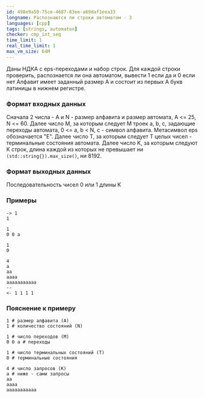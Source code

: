 ```yaml
---
id: 498e9a50-75ce-4687-83ee-a69daf1eea33
longname: Распознаются ли строки автоматом - 3
languages: [cpp]
tags: [strings, automaton]
checker: cmp_int_seq
time_limit: 1
real_time_limit: 1
max_vm_size: 64M
---
```



Даны НДКА с eps-переходами и набор строк. Для каждой строки проверить, распознается ли она автоматом, вывести 1 если да и 0 если нет
Алфавит имеет заданный размер A и состоит из первых A букв латиницы в нижнем регистре.

### Формат входных данных

Сначала 2 числа - A и N - размер алфавита и размер автомата, A <= 25, N <= 60.
Далее число M, за которым следует M троек a, b, c, задающие переходы автомата, 0 <= a, b < N, c - символ алфавита. Метасимвол eps обозначается "E".
Далее число T, за которым следует T целых чисел - терминальные состояния автомата.
Далее число K, за которым следуют K строк, длина каждой из которых не превышает ни `(std::string{}).max_size()`, ни 8192.

### Формат выходных данных

Последовательность чисел 0 или 1 длины K

### Примеры

```
-> 1
1

1
0 0 a

1
0

4
a
aa
aaaa
aaaaaaaaaaa
--
<- 1 1 1 1
```

### Пояснение к примеру

```
1 # размер алфавита (A)
1 # количество состояний (N)

1 # число переходов (M)
0 0 a # переходы

1 # число терминальных состояний (T)
0 # терминальные состояния

4 # число запросов (K)
a # ниже - сами запросы
aa
aaaa
aaaaaaaaaaa
```
